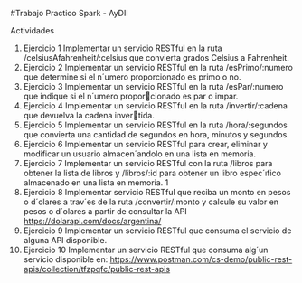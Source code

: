 #Trabajo Practico Spark - AyDII

Actividades
1. Ejercicio 1
Implementar un servicio RESTful en la ruta /celsiusAfahrenheit/:celsius que convierta
grados Celsius a Fahrenheit.
2. Ejercicio 2
Implementar un servicio RESTful en la ruta /esPrimo/:numero que determine si el n´umero
proporcionado es primo o no.
3. Ejercicio 3
Implementar un servicio RESTful en la ruta /esPar/:numero que indique si el n´umero propor￾cionado es par o impar.
4. Ejercicio 4
Implementar un servicio RESTful en la ruta /invertir/:cadena que devuelva la cadena inver￾tida.
5. Ejercicio 5
Implementar un servicio RESTful en la ruta /hora/:segundos que convierta una cantidad de
segundos en hora, minutos y segundos.
6. Ejercicio 6
Implementar un servicio RESTful para crear, eliminar y modificar un usuario almacen´andolo en una
lista en memoria.
7. Ejercicio 7
Implementar un servicio RESTful con la ruta /libros para obtener la lista de libros y /libros/:id
para obtener un libro espec´ıfico almacenado en una lista en memoria.
1
8. Ejercicio 8
Implementar servicio RESTful que reciba un monto en pesos o d´olares a trav´es de la ruta /convertir/:monto
y calcule su valor en pesos o d´olares a partir de consultar la API https://dolarapi.com/docs/argentina/
9. Ejercicio 9
Implementar un servicio RESTful que consuma el servicio de alguna API disponible.
10. Ejercicio 10
Implementar un servicio RESTful que consuma alg´un servicio disponible en:
https://www.postman.com/cs-demo/public-rest-apis/collection/tfzpqfc/public-rest-apis